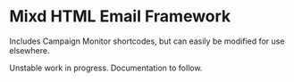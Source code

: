 Mixd HTML Email Framework
=========================

Includes Campaign Monitor shortcodes, but can easily be modified for use elsewhere.

Unstable work in progress. Documentation to follow.
